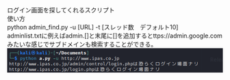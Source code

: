 ログイン画面を探してくれるスクリプト<br>
使い方<br>
python admin_find.py -u [URL] -t [スレッド数　デフォルト10]<br>
adminlist.txtに例えばadmin.[]と末尾に[]を追加するとttps://admin.google.comみたいな感じでサブドメインも検索することができる。<br>
![1](/スクリーンショット_2023-08-01_01-35-09.png)
